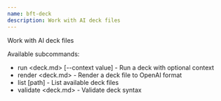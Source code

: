 ```yaml
---
name: bft-deck
description: Work with AI deck files
---
```


Work with AI deck files

Available subcommands:

- run <deck.md> [--context value] - Run a deck with optional context
- render <deck.md> - Render a deck file to OpenAI format
- list [path] - List available deck files
- validate <deck.md> - Validate deck syntax
